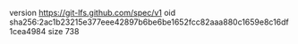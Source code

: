 version https://git-lfs.github.com/spec/v1
oid sha256:2ac1b23215e377eee42897b6be6be1652fcc82aaa880c1659e8c16df1cea4984
size 738
